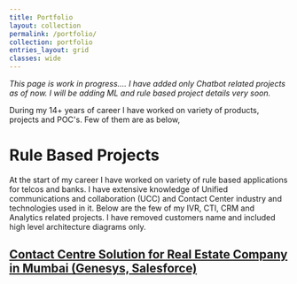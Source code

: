 ```yaml
---
title: Portfolio
layout: collection
permalink: /portfolio/
collection: portfolio
entries_layout: grid
classes: wide
---
```


*This page is work in progress.... I have added only Chatbot related projects as of now. I will be adding ML and rule based project details very soon.*

During my 14+ years of career I have worked on variety of products, projects and POC's. Few of them are as below,


# Rule Based Projects
At the start of my career I have worked on variety of rule based applications for telcos and banks. I have extensive knowledge of Unified communications and collaboration (UCC) and Contact Center industry and technologies used in it. Below are the few of my IVR, CTI, CRM and Analytics related projects. I have removed customers name and included high level architecture diagrams only.

## [Contact Centre Solution for Real Estate Company in Mumbai (Genesys, Salesforce)](portfolio/200_Contact_Centre_Solution_for_Real_Estate_Company_in_Mumbai_Genesys_Salesforce.md)


